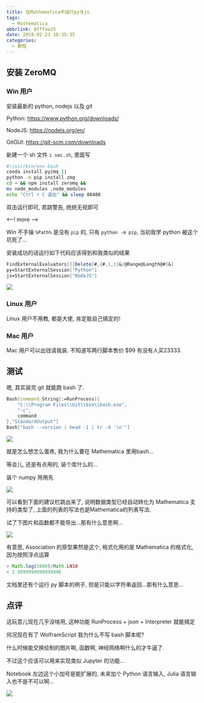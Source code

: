 ```yaml
---
title: 在Mathematica中运行py与js
tags:
  - Mathematica
abbrlink: 8fffae25
date: 2018-02-23 10:35:35
categories:
  - 教程
---
```


## 安装 ZeroMQ

### Win 用户

安装最新的 python, nodejs 以及 git

Python: https://www.python.org/downloads/

NodeJS: https://nodejs.org/en/

GitGUI: https://git-scm.com/downloads

新建一个 sh 文件 `i sec.sh`, 里面写

```bash
#!/usr/bin/env bash
conda install pyzmq ||
python -m pip install zmq
cd ~ && npm install zeromq &&
mv node_modules .node_modules
echo "Ctrl + C 退出" && sleep 86400
```

双击运行即可, 若跳警告, 统统无视即可

<--! more -->

Win 不手操 `%Path%` 是没有 `pip` 的, 只有 `python -m pip`, 当初我学 python 被这个坑死了...

安装成功的话运行如下代码应该得到和我类似的结果

```Mathematica 
FindExternalEvaluators[][Delete[#,{#,1,1}&/@Range@Length@#]&]
py=StartExternalSession["Python"]
js=StartExternalSession["NodeJS"]
```

![](https://i.loli.net/2018/02/23/5a8f7fb96e9ea.png)

### Linux 用户

Linux 用户不用教, 都是大佬, 肯定能自己搞定的!

### Mac 用户

Mac 用户可以出钱请我装. 不知道写两行脚本售价 $99 有没有人买23333.

## 测试 

嗯, 其实装完 git 就能跑 bash 了.

```Mathematica 
Bash[command_String]:=RunProcess[{
    "C:\\Program Files\\Git\\bin\\bash.exe",
    "-c",
    command
},"StandardOutput"]
Bash["bash --version | head -1 | tr -d '\n'"]
```

![](https://i.loli.net/2018/02/23/5a8f7fba3f404.png)

就是怎么想怎么蛋疼, 我为什么要在 Mathematica 里用bash...

等会儿, 还是有点用的, 装个库什么的...

装个 numpy 用用先

![](https://i.loli.net/2018/02/23/5a8f94da4d2b8.png)

可以看到下面的建议栏跳出来了, 说明数据类型已经自动转化为 Mathematica 支持的类型了, 上面的列表的写法也是Mathematica的列表写法.

试了下图片和函数都不能导出...那有什么意思啊...

![](https://i.loli.net/2018/02/23/5a8f94da4261f.png)

有意思, Association 的原型果然是这个, 格式化用的是 Mathematica 的格式化, 因为按照浮点运算

```js
> Math.log(1000)/Math.LN10
< 2.9999999999999996
```

文档里还有个运行 py 脚本的例子, 但是只能以字符串返回...那有什么意思...

## 点评

这玩意儿现在几乎没啥用, 这种功能 RunProcess + json + Interpreter 就能搞定

何况现在有了 WolframScript 我为什么不写 bash 脚本呢?

什么时候能交换绘制的图片啊, 函数啊, 神经网络啊什么的才牛逼了.

不过这个应该可以用来实现类似 Jupyter 的功能...

Notebook 左边这个小加号是能扩展的, 未来加个 Python 语言输入, Julia 语言输入也不是不可以啊...

![](https://i.loli.net/2018/02/23/5a8f94da42687.png)